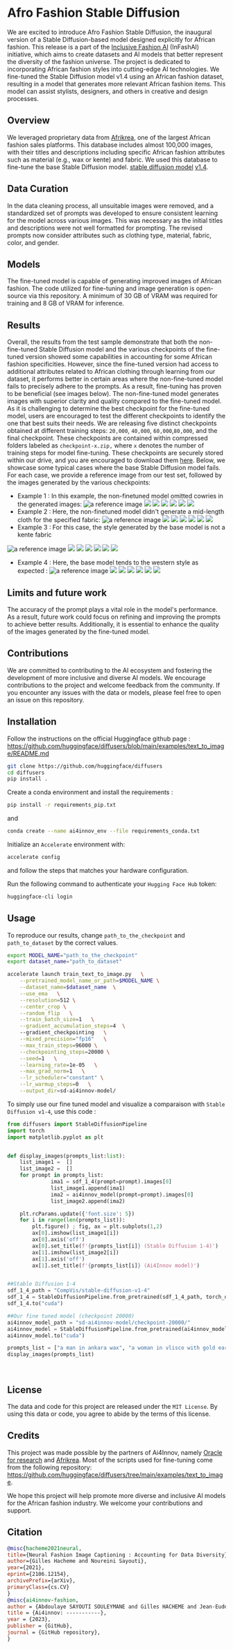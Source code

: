 # Afro Fashion Stable Diffusion

We are excited to introduce Afro Fashion Stable Diffusion, the inaugural version of a Stable Diffusion-based model designed explicitly for African fashion. This release is a part of the [Inclusive Fashion AI](https://github.com/hgilles06/infashai) (InFashAI) initiative, which aims to create datasets and AI models that better represent the diversity of the fashion universe. The project is dedicated to incorporating African fashion styles into cutting-edge AI technologies.
We fine-tuned the Stable Diffusion model v1.4 using an African fashion dataset, resulting in a model that generates more relevant African fashion items. This model can assist stylists, designers, and others in creative and design processes.

## Overview

We leveraged proprietary data from [Afrikrea](https://www.afrikrea.com/), one of the largest African fashion sales platforms. This database includes almost 100,000 images, with their titles and descriptions including specific African fashion attributes such as material (e.g., wax or kente) and fabric. We used this database to fine-tune the base Stable Diffusion model. [stable diffusion model](https://arxiv.org/abs/2112.10752) [v1.4](https://huggingface.co/CompVis/stable-diffusion).

## Data Curation

In the data cleaning process, all unsuitable images were removed, and a standardized set of prompts was developed to ensure consistent learning for the model across various images. This was necessary as the initial titles and descriptions were not well formatted for prompting. The revised prompts now consider attributes such as clothing type, material, fabric, color, and gender.

## Models

The fine-tuned model is capable of generating improved images of African fashion. The code utilized for fine-tuning and image generation is open-source via this repository. A minimum of 30 GB of VRAM was required for training and 8 GB of VRAM for inference.

## Results

Overall, the results from the test sample demonstrate that both the non-fine-tuned Stable Diffusion model and the various checkpoints of the fine-tuned version showed some capabilities in accounting for some African fashion specificities. However, since the fine-tuned version had access to additional attributes related to African clothing through learning from our dataset, it performs better in certain areas where the non-fine-tuned model fails to precisely adhere to the prompts. As a result, fine-tuning has proven to be beneficial (see images below). The non-fine-tuned model generates images with superior clarity and quality compared to the fine-tuned model. As it is challenging to determine the best checkpoint for the fine-tuned model, users are encouraged to test the different checkpoints to identify the one that best suits their needs. We are releasing five distinct checkpoints obtained at different training steps: `20,000`, `40,000`, `60,000`,`80,000`, and the final checkpoint. These checkpoints are contained within compressed folders labeled as `checkpoint-x.zip,` where `x` denotes the number of training steps for model fine-tuning. These checkpoints are securely stored within our drive, and you are encouraged to download them [here](https://drive.google.com/drive/u/1/folders/1cz8By6LPai5qt0NSA61UfLrWWGg98dA_). Below, we showcase some typical cases where the base Stable Diffusion model fails. For each case, we provide a reference image from our test set, followed by the images generated by the various checkpoints: 

* Example 1 : In this example, the non-finetuned model omitted cowries in the generated images:
![a reference image](./images/case1_1/ref.png)
![](./images/case1_1/baseline.png)
![](./images/case1_1/ckpt_20000.png)
![](./images/case1_1/ckpt_40000.png)
![](./images/case1_1/ckpt_60000.png)
![](./images/case1_1/ckpt_80000.png)
![](./images/case1_1/final.png)
* Example 2 : Here, the non-finetuned model didn't generate a mid-length cloth for the specified fabric:
![a reference image](./images/case1_11/ref.png)
![](./images/case1_11/baseline.png)
![](./images/case1_11/ckpt_20000.png)
![](./images/case1_11/ckpt_40000.png)
![](./images/case1_11/ckpt_60000.png)
![](./images/case1_11/ckpt_80000.png)
![](./images/case1_11/final.png)
* Example 3 : For this case, the style generated by the base model is not a kente fabric

![a reference image](./images/case1_4/ref.png)
![](./images/case1_4/baseline.png)
![](./images/case1_4/ckpt_20000.png)
![](./images/case1_4/ckpt_40000.png)
![](./images/case1_4/ckpt_60000.png)
![](./images/case1_4/ckpt_80000.png)
![](./images/case1_4/final.png)
* Example 4 : Here, the base model tends to the western style as expected :
![a reference image](./images/case1_8/ref.png)
![](./images/case1_8/baseline.png)
![](./images/case1_8/ckpt_20000.png)
![](./images/case1_8/ckpt_40000.png)
![](./images/case1_8/ckpt_60000.png)
![](./images/case1_8/ckpt_80000.png)
![](./images/case1_8/final.png)

## Limits and future work

The accuracy of the prompt plays a vital role in the model's performance. As a result, future work could focus on refining and improving the prompts to achieve better results. Additionally, it is essential to enhance the quality of the images generated by the fine-tuned model.

## Contributions

We are committed to contributing to the AI ecosystem and fostering the development of more inclusive and diverse AI models. We encourage contributions to the project and welcome feedback from the community. If you encounter any issues with the data or models, please feel free to open an issue on this repository.

## Installation

Follow the instructions on the official Huggingface github page : https://github.com/huggingface/diffusers/blob/main/examples/text_to_image/README.md

```bash 
git clone https://github.com/huggingface/diffusers
cd diffusers
pip install .
```

Create a conda environment and install the requirements :
```sh 
pip install -r requirements_pip.txt
```
and
```sh
conda create --name ai4innov_env --file requirements_conda.txt
```
Initialize an `Accelerate` environment with:
```bash 
accelerate config
```
and follow the steps that matches your hardware configuration.

Run the following command to authenticate your `Hugging Face Hub` token:

```bash 
huggingface-cli login
```


## Usage

To reproduce our results, change `path_to_the_checkpoint` and `path_to_dataset` by the correct values. 
```bash
export MODEL_NAME="path_to_the_checkpoint"
export dataset_name="path_to_dataset"

accelerate launch train_text_to_image.py   \
    --pretrained_model_name_or_path=$MODEL_NAME \
    --dataset_name=$dataset_name  \
    --use_ema   \
    --resolution=512 \
    --center_crop \
    --random_flip   \
    --train_batch_size=1   \
    --gradient_accumulation_steps=4  \ 
    --gradient_checkpointing   \
    --mixed_precision="fp16"   \
    --max_train_steps=96000 \
    --checkpointing_steps=20000 \
    --seed=1   \
    --learning_rate=1e-05   \
    --max_grad_norm=1   \
    --lr_scheduler="constant" \
    --lr_warmup_steps=0   \
    --output_dir=sd-ai4innov-model/
```
To simply use our fine tuned model and visualize a comparaison with `Stable Diffusion v1-4`, use this code :
```python
from diffusers import StableDiffusionPipeline
import torch
import matplotlib.pyplot as plt


def display_images(prompts_list:list):                
    list_image1 =  []
    list_image2 =  []
    for prompt in prompts_list:
              ima1 = sdf_1_4(prompt=prompt).images[0]
              list_image1.append(ima1)     
              ima2 = ai4innov_model(prompt=prompt).images[0]
              list_image2.append(ima2)

    plt.rcParams.update({'font.size': 5})
    for i in range(len(prompts_list)):
        plt.figure() ; fig, ax = plt.subplots(1,2)
        ax[0].imshow(list_image1[i])
        ax[0].axis('off')
        ax[0].set_title(f'{prompts_list[i]} (Stable Diffusion 1-4)')
        ax[1].imshow(list_image2[i])
        ax[1].axis('off')
        ax[1].set_title(f'{prompts_list[i]} (Ai4Innov model)')


##Stable Diffusion 1-4
sdf_1_4_path = "CompVis/stable-diffusion-v1-4"
sdf_1_4 = StableDiffusionPipeline.from_pretrained(sdf_1_4_path, torch_dtype=torch.float16)
sdf_1_4.to("cuda")

##Our fine tuned model (checkpoint 20000)
ai4innov_model_path = "sd-ai4innov-model/checkpoint-20000/"
ai4innov_model = StableDiffusionPipeline.from_pretrained(ai4innov_model_path, torch_dtype=torch.float16)
ai4innov_model.to("cuda")

prompts_list = ["a man in ankara wax", "a woman in vlisco with gold earrings"]   
display_images(prompts_list)
```
​
## License

The data and code for this project are released under the `MIT License`. By using this data or code, you agree to abide by the terms of this license.

## Credits

This project was made possible by the partners of Ai4Innov, namely [Oracle for research](https://www.oracle.com/research/) and [Afrikrea](https://www.afrikrea.com/). 
Most of the scripts used for fine-tuning come from the following repository: https://github.com/huggingface/diffusers/tree/main/examples/text_to_image.


We hope this project will help promote more diverse and inclusive AI models for the African fashion industry. We welcome your contributions and support.


## Citation

```bibtex
@misc{hacheme2021neural,
title={Neural Fashion Image Captioning : Accounting for Data Diversity}, 
author={Gilles Hacheme and Noureini Sayouti},
year={2021},
eprint={2106.12154},
archivePrefix={arXiv},
primaryClass={cs.CV}
}
@misc{ai4innov-fashion,
author = {Abdoulaye SAYOUTI SOULEYMANE and Gilles HACHEME and Jean-Eudes AYILO and Nouréini SAYOUTI SOULEYMANE},
title = {Ai4innov: -----------},
year = {2023},
publisher = {GitHub},
journal = {GitHub repository},
}
